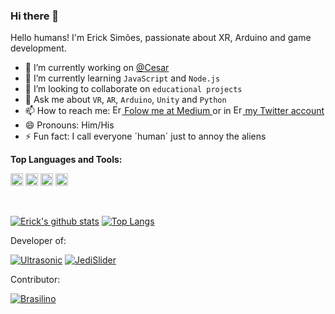 ### Hi there 👋

Hello humans! I'm Erick Simões, passionate about XR, Arduino and game development.

- 🔭 I’m currently working on [@Cesar](https://github.com/CESARBR)
- 🌱 I’m currently learning `JavaScript` and `Node.js`
- 👯 I’m looking to collaborate on `educational projects`
- 💬 Ask me about `VR`, `AR`, `Arduino`, `Unity` and `Python`
- 📫 How to reach me: <a href="https://medium.com/@ErickSimoes"> <img alt="Erick Simões | Medium" width="15px" src="https://seeklogo.com/images/M/medium-logo-93CDCF6451-seeklogo.com.png" /> Folow me at Medium </a> or in <a href="https://twitter.com/AloEricKSimoes"> <img alt="Erick Simões | Twitter" width="15px" src="https://raw.githubusercontent.com/anuraghazra/anuraghazra/master/assets/twitter.svg" /> my Twitter account</a>
- 😄 Pronouns: Him/His
- ⚡ Fun fact: I call everyone ´human´ just to annoy the aliens
<!--- 🤔 I’m looking for help with ...-->

**Top Languages and Tools:**  

<code><img height="20" src="https://upload.wikimedia.org/wikipedia/commons/thumb/8/87/Arduino_Logo.svg/720px-Arduino_Logo.svg.png"></code>
<code><img height="20" src="https://listimg.pinclipart.com/picdir/s/215-2150367_unity-3d-vector-icon-logo-free-vector-silhouette.png"></code>
<code><img height="20" src="https://upload.wikimedia.org/wikipedia/commons/7/7a/C_Sharp_logo.svg"></code>
<code><img height="20" src="https://upload.wikimedia.org/wikipedia/commons/thumb/c/c3/Python-logo-notext.svg/768px-Python-logo-notext.svg.png"></code>

<br/>

[![Erick's github stats](https://github-readme-stats.vercel.app/api?username=ErickSimoes&count_private=true&show_icons=true&include_all_commits=true)](https://github.com/ErickSimoes)
[![Top Langs](https://github-readme-stats.vercel.app/api/top-langs/?username=ErickSimoes&hide=shaderlab,hlsl&layout=compact)](https://github.com/ErickSimoes)

Developer of:

[![Ultrasonic](https://github-readme-stats.vercel.app/api/pin/?username=ErickSimoes&repo=ultrasonic)](https://github.com/ErickSimoes/Ultrasonic)
[![JediSlider](https://github-readme-stats.vercel.app/api/pin/?username=ErickSimoes&repo=JediSlider)](https://github.com/ErickSimoes/JediSlider)

Contributor:

[![Brasilino](https://github-readme-stats.vercel.app/api/pin/?username=OtacilioN&repo=Brasilino)](https://github.com/OtacilioN/Brasilino)
